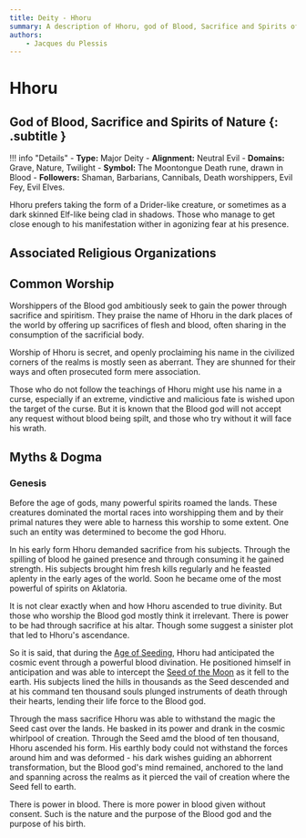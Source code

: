 ```yaml
---
title: Deity - Hhoru
summary: A description of Hhoru, god of Blood, Sacrifice and Spirits of Nature.
authors:
    - Jacques du Plessis
---
```

# Hhoru
## God of Blood, Sacrifice and Spirits of Nature {: .subtitle }

!!! info "Details"
    - **Type:** Major Deity
    - **Alignment:** Neutral Evil
    - **Domains:** Grave, Nature, Twilight
    - **Symbol:** The Moontongue Death rune, drawn in Blood
    - **Followers:** Shaman, Barbarians, Cannibals, Death worshippers, Evil Fey, Evil Elves.

Hhoru prefers taking the form of a Drider-like creature, or sometimes as a dark skinned Elf-like being clad in shadows. Those who manage to get close enough to his manifestation wither in agonizing fear at his presence.

## Associated Religious Organizations

## Common Worship
Worshippers of the Blood god ambitiously seek to gain the power through sacrifice and spiritism. They praise the name of Hhoru in the dark places of the world by offering up sacrifices of flesh and blood, often sharing in the consumption of the sacrificial body.

Worship of Hhoru is secret, and openly proclaiming his name in the civilized corners of the realms is mostly seen as aberrant.  They are shunned for their ways and often prosecuted form mere association.

Those who do not follow the teachings of Hhoru might use his name in a curse, especially if an extreme, vindictive and malicious fate is wished upon the target of the curse.  But it is known that the Blood god will not accept any request without blood being spilt, and those who try without it will face his wrath.

## Myths & Dogma
### Genesis
Before the age of gods, many powerful spirits roamed the lands.  These creatures dominated the mortal races into worshipping them and by their primal natures they were able to harness this worship to some extent. One such an entity was determined to become the god Hhoru.

In his early form Hhoru demanded sacrifice from his subjects. Through the spilling of blood he gained presence and through consuming it he gained strength. His subjects brought him fresh kills regularly and he feasted aplenty in the early ages of the world.  Soon he became ome of the most powerful of spirits on Aklatoria.

It is not clear exactly when and how Hhoru ascended to true divinity.  But those who worship the Blood god mostly think it irrelevant. There is power to be had through sacrifice at his altar.  Though some suggest a sinister plot that led to Hhoru's ascendance.

So it is said, that during the [Age of Seeding](../../../history/ages/age_of_seeding), Hhoru had anticipated the cosmic event through a powerful blood divination. He positioned himself in anticipation and was able to intercept the [Seed of the Moon](../../../history/myths/seeds_of_life) as it fell to the earth.  His subjects lined the hills in thousands as the Seed descended and at his command ten thousand souls plunged instruments of death through their hearts, lending their life force to the Blood god.

Through the mass sacrifice Hhoru was able to withstand the magic the Seed cast over the lands.  He basked in its power and drank in the cosmic whirlpool of creation.  Through the Seed amd the blood of ten thousand, Hhoru ascended his form.  His earthly body could not withstand the forces around him and was deformed - his dark wishes guiding an abhorrent transformation, but the Blood god's mind remained, anchored to the land and spanning across the realms as it pierced the vail of creation where the Seed fell to earth.

There is power in blood.  There is more power in blood given without consent. Such is the nature and the purpose of the Blood god and the purpose of his birth.